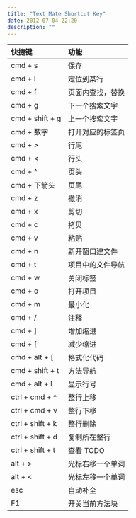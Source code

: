 ```yaml
---
title: "Text Mate Shortcut Key"
date: 2012-07-04 22:20
description: ""
---
```


| 快捷键           | 功能             |
| :--------------- | :--------------- |
| cmd + s          | 保存             |
| cmd + l          | 定位到某行       |
| cmd + f          | 页面内查找，替换 |
| cmd + g          | 下一个搜索文字   |
| cmd + shift + g  | 上一个搜索文字   |
| cmd + 数字       | 打开对应的标签页 |
| cmd + >          | 行尾             |
| cmd + <          | 行头             |
| cmd + ^          | 页头             |
| cmd + 下箭头     | 页尾             |
| cmd + z          | 撤消             |
| cmd + x          | 剪切             |
| cmd + c          | 拷贝             |
| cmd + v          | 粘贴             |
| cmd + n          | 新开窗口建文件   |
| cmd + t          | 项目中的文件导航 |
| cmd + w          | 关闭标签         |
| cmd + o          | 打开项目         |
| cmd + m          | 最小化           |
| cmd + /          | 注释             |
| cmd + ]          | 增加缩进         |
| cmd + [          | 减少缩进         |
| cmd + alt + [    | 格式化代码       |
| cmd + shift + t  | 方法导航         |
| cmd + alt + l    | 显示行号         |
| ctrl + cmd + ^   | 整行上移         |
| ctrl + cmd + v   | 整行下移         |
| ctrl + shift + k | 整行删除         |
| ctrl + shift + d | 复制所在整行     |
| ctrl + shift + t | 查看 TODO        |
| alt + >          | 光标右移一个单词 |
| alt + <          | 光标左移一个单词 |
| esc              | 自动补全         |
| F1               | 开关当前方法块   |
